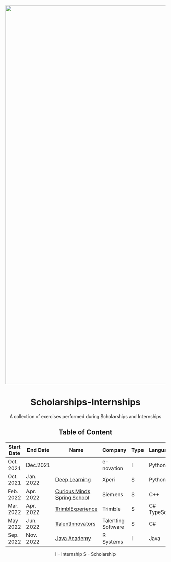 <div align="center">
  <img width="1188" alt="TrimbleXperience banner" src="https://cdn.pixabay.com/photo/2015/08/27/09/22/banner-909710_960_720.jpg">
  <h1>Scholarships-Internships</h1>
  <p>A collection of exercises performed during  Scholarships and Internships</p> 

## Table of Content

| Start Date | End Date | Name | Company | Type |Languages| Frameworks|Database|
|----|-----|------|-------|--|--|--|--|
|Oct. 2021| Dec.2021| | e-novation|I|Python|||
| Oct. 2021| Jan. 2022| [Deep Learning](https://github.com/DenisaXXIV/Scholarships-Internships/tree/master/Xperi) |Xperi|S|Python|||
| Feb. 2022 | Apr. 2022 | [Curious Minds Spring School](https://github.com/DenisaXXIV/Scholarships-Internships/tree/master/Siemens%20Digital%20Industries%20Software) | Siemens|S | C++|||
|Mar. 2022 | Apr. 2022 | [TrimblExperience](https://github.com/DenisaXXIV/Scholarships-Internships/tree/master/Trimble) | Trimble|S|C#  TypeScript| .NET   Angular |MongoDB|
|May 2022| Jun. 2022 | [TalentInnovators](https://github.com/DenisaXXIV/Scholarships-Internships/tree/master/Talenting%20Software/Scholarship) | Talenting Software|S|C#| .NET|SQL Server|
|Sep. 2022| Nov. 2022|[Java Academy](https://github.com/DenisaXXIV/Scholarships-Internships/tree/master/R%20Systems)|R Systems|I|Java|Spring|MySQL|


I - Internship
S - Scholarship
